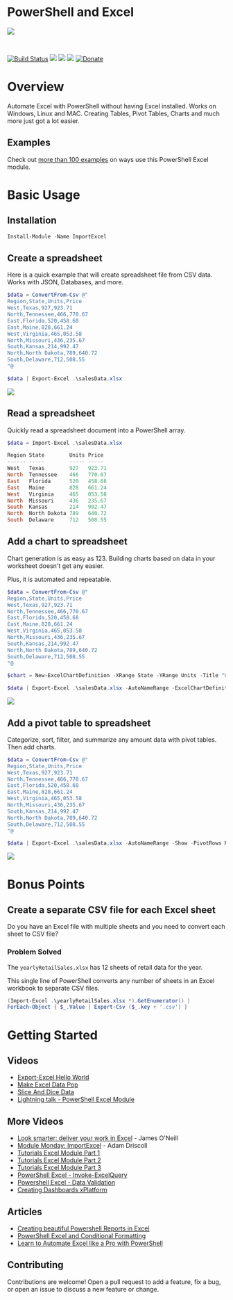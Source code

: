 # PowerShell and Excel 

![](images/logo.png)

<br/>

[![Build Status](https://dougfinke.visualstudio.com/ImportExcel/_apis/build/status/dfinke.ImportExcel?branchName=update-read-me)](https://dougfinke.visualstudio.com/ImportExcel/_build/latest?definitionId=21&branchName=master)
[![](https://img.shields.io/powershellgallery/v/ImportExcel.svg)](https://www.powershellgallery.com/packages/ImportExcel)
[![](https://img.shields.io/powershellgallery/dt/ImportExcel.svg)](https://www.powershellgallery.com/packages/ImportExcel)
[![](https://img.shields.io/badge/License-Apache%202.0-blue.svg)](https://github.com/dfinke/ImportExcel/tree/70ab9e46c776e96fb287682d5b9b4b51a0ec3bac/LICENSE.txt)
<a href="https://www.paypal.com/paypalme/DougCharlesFinke"><img src="https://img.shields.io/badge/Donate-PayPal-green.svg" alt="Donate"></a>

# Overview

Automate Excel with PowerShell without having Excel installed. Works on Windows, Linux and MAC. Creating Tables, Pivot Tables, Charts and much more just got a lot easier.

## Examples 
Check out [more than 100 examples](Examples/) on ways use this PowerShell Excel module.

# Basic Usage
## Installation

```powershell
Install-Module -Name ImportExcel
```

## Create a spreadsheet
Here is a quick example that will create spreadsheet file from CSV data. Works with JSON, Databases, and more.

```powershell
$data = ConvertFrom-Csv @"
Region,State,Units,Price
West,Texas,927,923.71
North,Tennessee,466,770.67
East,Florida,520,458.68
East,Maine,828,661.24
West,Virginia,465,053.58
North,Missouri,436,235.67
South,Kansas,214,992.47
North,North Dakota,789,640.72
South,Delaware,712,508.55
"@

$data | Export-Excel .\salesData.xlsx
```

![](images/salesdata.png)

## Read a spreadsheet

Quickly read a spreadsheet document into a PowerShell array.

```powershell
$data = Import-Excel .\salesData.xlsx
```

```powershell
Region State        Units Price
------ -----        ----- -----
West   Texas        927   923.71
North  Tennessee    466   770.67
East   Florida      520   458.68
East   Maine        828   661.24
West   Virginia     465   053.58
North  Missouri     436   235.67
South  Kansas       214   992.47
North  North Dakota 789   640.72
South  Delaware     712   508.55
```

## Add a chart to spreadsheet

Chart generation is as easy as 123. Building charts based on data in your worksheet doesn't get any easier.

Plus, it is automated and repeatable.

```powershell
$data = ConvertFrom-Csv @"
Region,State,Units,Price
West,Texas,927,923.71
North,Tennessee,466,770.67
East,Florida,520,458.68
East,Maine,828,661.24
West,Virginia,465,053.58
North,Missouri,436,235.67
South,Kansas,214,992.47
North,North Dakota,789,640.72
South,Delaware,712,508.55
"@

$chart = New-ExcelChartDefinition -XRange State -YRange Units -Title "Units by State" -NoLegend

$data | Export-Excel .\salesData.xlsx -AutoNameRange -ExcelChartDefinition $chart -Show
```

![](images/salesDataChart.png)

## Add a pivot table to spreadsheet

Categorize, sort, filter, and summarize any amount data with pivot tables. Then add charts.

```powershell
$data = ConvertFrom-Csv @"
Region,State,Units,Price
West,Texas,927,923.71
North,Tennessee,466,770.67
East,Florida,520,458.68
East,Maine,828,661.24
West,Virginia,465,053.58
North,Missouri,436,235.67
South,Kansas,214,992.47
North,North Dakota,789,640.72
South,Delaware,712,508.55
"@

$data | Export-Excel .\salesData.xlsx -AutoNameRange -Show -PivotRows Region -PivotData @{'Units'='sum'} -PivotChartType PieExploded3D
```

![](images/SalesDataChartPivotTable.png)

# Bonus Points

## Create a separate CSV file for each Excel sheet

Do you have an Excel file with multiple sheets and you need to convert each sheet to CSV file?

### Problem Solved

The `yearlyRetailSales.xlsx` has 12 sheets of retail data for the year.

This single line of PowerShell converts any number of sheets in an Excel workbook to separate CSV files.

```powershell
(Import-Excel .\yearlyRetailSales.xlsx *).GetEnumerator() |
ForEach-Object { $_.Value | Export-Csv ($_.key + '.csv') }
```

# Getting Started

## Videos

- [Export-Excel Hello World](https://youtu.be/fvKKdIzJCws?list=PL5uoqS92stXioZw-u-ze_NtvSo0k0K0kq)
- [Make Excel Data Pop](https://youtu.be/gQaYI5hxqM4?list=PL5uoqS92stXioZw-u-ze_NtvSo0k0K0kq)
- [Slice And Dice Data](https://youtu.be/kzllxvqr3TY?list=PL5uoqS92stXioZw-u-ze_NtvSo0k0K0kq)
- [Lightning talk - PowerShell Excel Module](https://youtu.be/znVu2q11Rp4?list=PL5uoqS92stXioZw-u-ze_NtvSo0k0K0kq)

## More Videos

- [Look smarter: deliver your work in Excel](https://youtu.be/tu8Mfkwi8zI) - James O'Neill
- [Module Monday: ImportExcel](https://youtu.be/rBA_IeTmCb8?t=5) - Adam Driscoll
- [Tutorials Excel Module Part 1](https://youtu.be/2cwBuYbZ3To)
- [Tutorials Excel Module Part 2](https://youtu.be/8ojg-qjOnVI)
- [Tutorials Excel Module Part 3](https://youtu.be/3IgASPD0UrQ)
- [PowerShell Excel - Invoke-ExcelQuery](https://youtu.be/_7xuhsZm0Ao)
- [Powershell Excel - Data Validation](https://youtu.be/NGhahuY8j1M)
- [Creating Dashboards xPlatform](https://youtu.be/qMWkZt6ikgM)

## Articles

- [Creating beautiful Powershell Reports in Excel](https://dfinke.github.io/powershell/2019/07/31/Creating-beautiful-Powershell-Reports-in-Excel.html)
- [PowerShell Excel and Conditional Formatting](https://dfinke.github.io/powershell/2020/05/02/PowerShell-Excel-and-Conditional-Formatting.html)
- [Learn to Automate Excel like a Pro with PowerShell](https://dfinke.github.io/powershell/2019/08/29/Learn-to-Automate-Excel-like-a-Pro-with-PowerShell.html)

## Contributing
Contributions are welcome! Open a pull request to add a feature, fix a bug, or open an issue to discuss a new feature or change.